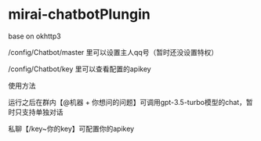 # mirai-chatbotPlungin
base on okhttp3

/config/Chatbot/master 里可以设置主人qq号（暂时还没设置特权）

/config/Chatbot/key 里可以查看配置的apikey



使用方法


运行之后在群内【@机器 + 你想问的问题】可调用gpt-3.5-turbo模型的chat，暂时只支持单独对话

私聊【/key~你的key】可配置你的apikey

